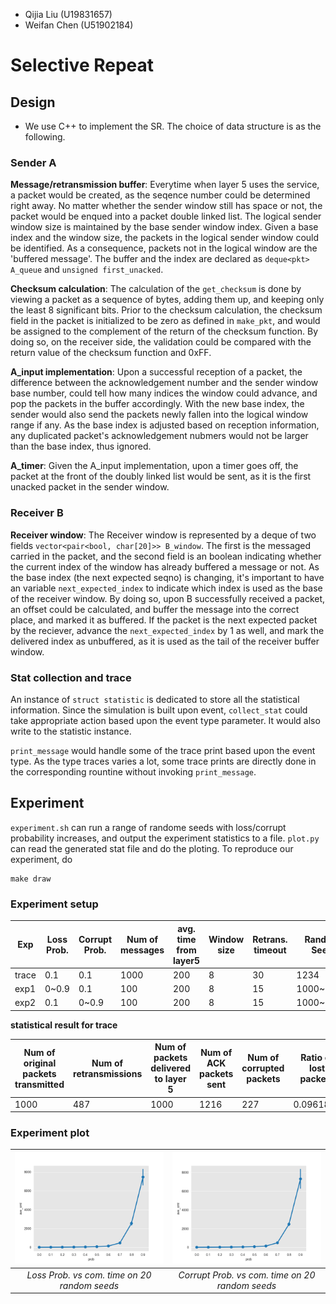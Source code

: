 * Qijia Liu (U19831657)
* Weifan Chen (U51902184)
# Selective Repeat
## Design
* We use C++ to implement the SR. The choice of data structure is as the following.

### Sender A

**Message/retransmission buffer**: Everytime when layer 5 uses the service, a packet would be created, as the seqence number could be determined right away. No matter whether the sender window still has space or not, the packet would be enqued into a packet double linked list. The logical sender window size is maintained by the base sender window index. Given a base index and the window size, the packets in the logical sender window could be identified. As a consequence, packets not in the logical window are the 'buffered message'. The buffer and the index are declared as `deque<pkt> A_queue` and `unsigned first_unacked`. 

**Checksum calculation**: The calculation of the `get_checksum` is done by viewing a packet as a sequence of bytes, adding them up, and keeping only the least 8 significant bits. Prior to the checksum calculation, the checksum field in the packet is initialized to be zero as defined in `make_pkt`, and would be assigned to the complement of the return of the checksum function. By doing so, on the receiver side, the validation could be compared with the return value of the checksum function and 0xFF. 

**A_input implementation**: Upon a successful reception of a packet, the difference between the acknowledgement number and the sender window base number, could tell how many indices the window could advance, and pop the packets in the buffer accordingly. With the new base index, the sender would also send the packets newly fallen into the logical window range if any. As the base index is adjusted based on reception information, any duplicated packet's acknowledgement nubmers would not be larger than the base index, thus ignored. 

**A_timer**: Given the A_input implementation, upon a timer goes off, the packet at the front of the doubly linked list would be sent, as it is the first unacked packet in the sender window.

### Receiver B

**Receiver window**: The Receiver window is represented by a deque of two fields `vector<pair<bool, char[20]>> B_window`. The first is the messaged carried in the packet, and the second field is an boolean indicating whether the current index of the window has already buffered a message or not. As the base index (the next expected seqno) is changing, it's important to have an variable `next_expected_index` to indicate which index is used as the base of the receiver window. By doing so, upon B successfully received a packet, an offset could be calculated, and buffer the message into the correct place, and marked it as buffered. If the packet is the next expected packet by the reciever, advance the `next_expected_index` by 1 as well, and mark the delivered index as unbuffered, as it is used as the tail of the receiver buffer window.


### Stat collection and trace 

An instance of `struct statistic` is dedicated to store all the statistical information. Since the simulation is built upon event, `collect_stat` could take appropriate action based upon the event type parameter. It would also write to the statistic instance. 

`print_message` would handle some of the trace print based upon the event type. As the type traces varies a lot, some trace prints are directly done in the corresponding rountine without invoking `print_message`. 

## Experiment 

`experiment.sh` can run a range of randome seeds with loss/corrupt probability increases, and output the experiment statistics to a file. `plot.py` can read the generated stat file and do the ploting. To reproduce our experiment, do
```
make draw
```
### Experiment setup

Exp | Loss Prob. | Corrupt Prob. | Num of messages | avg. time from layer5 | Window size | Retrans. timeout | Random Seed
--------| --------|----|--------|--------|---------|--------|---------|
trace | 0.1 | 0.1 | 1000 | 200 | 8 | 30 | 1234 | 
exp1| 0~0.9 | 0.1 | 100 | 200 | 8 | 15 | 1000~1019|
exp2 | 0.1 | 0~0.9 | 100 | 200 | 8 | 15 | 1000~1019|


**statistical result for trace**

Num of original packets transmitted | Num of retransmissions | Num of packets delivered to layer 5 | Num of ACK packets sent| Num of corrupted packets| Ratio of lost packets | Ratio of corrupted packets |Average RTT|Average communication time|
-----|------|-----|-----|-----|-----|-----|-----|-----|
1000  | 487 | 1000 | 1216 | 227| 0.0961894 | 0.0929185| 10.8078 | 26.1019|

### Experiment plot

|![p1p1](p1p1.png)|![p1p2](p1p2.png)
|:--:|:--:|
| *Loss Prob. vs com. time on 20 random seeds* |*Corrupt Prob. vs com. time on 20 random seeds* |





